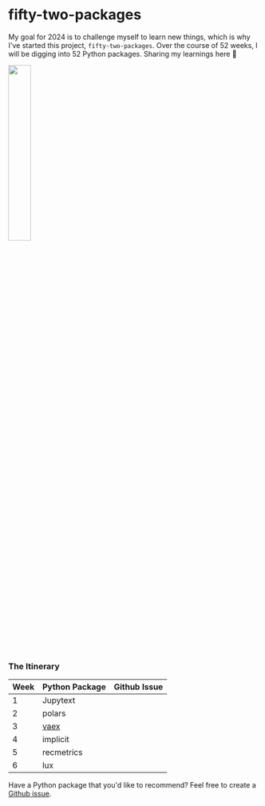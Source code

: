 # fifty-two-packages

My goal for 2024 is to challenge myself to learn new things, which is why I've started this project, `fifty-two-packages`. Over the course of 52 weeks, I will be digging into 52 Python packages. Sharing my learnings here 💭

<img src="https://github.com/topspinj/fifty-two-packages/assets/7951284/d57830bb-32d9-4a53-9dfc-172f85ff5387" width="30%">

### The Itinerary 

|Week|Python Package|Github Issue|
|-----|-------------|------------|
|1    |Jupytext|     |
|2    |polars  |      |
|3    |[vaex](https://vaex.io/)    |    |
|4    |implicit|   |
|5    |recmetrics|   |
|6    |lux|   |


Have a Python package that you'd like to recommend? Feel free to create a [Github issue](https://github.com/topspinj/fifty-two-packages/issues/new).

